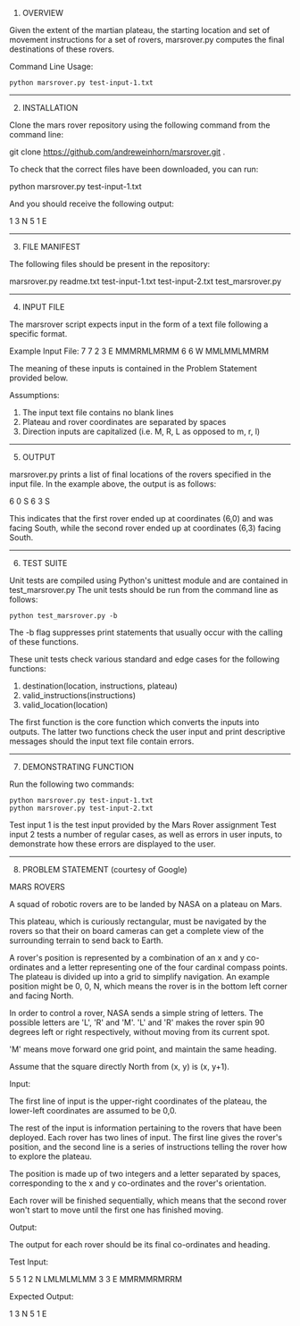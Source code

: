 1.  OVERVIEW

Given the extent of the martian plateau, the starting location and set of movement instructions for a set of rovers, marsrover.py computes the final destinations of these rovers.

Command Line Usage:

    python marsrover.py test-input-1.txt

* * * * * * * * * * * * * * * * * * * * * * * * * * * * * * * * * * * * * * *  

2.  INSTALLATION

Clone the mars rover repository using the following command from the command line:

git clone https://github.com/andreweinhorn/marsrover.git .

To check that the correct files have been downloaded, you can run:

python marsrover.py test-input-1.txt

And you should receive the following output:

1 3 N
5 1 E

* * * * * * * * * * * * * * * * * * * * * * * * * * * * * * * * * * * * * * *  

3.  FILE MANIFEST

The following files should be present in the repository:

marsrover.py
readme.txt
test-input-1.txt
test-input-2.txt
test_marsrover.py

* * * * * * * * * * * * * * * * * * * * * * * * * * * * * * * * * * * * * * *  

4.  INPUT FILE

The marsrover script expects input in the form of a text file following a specific format.

Example Input File:
7 7
2 3 E
MMMRMLMRMM
6 6 W
MMLMMLMMRM

The meaning of these inputs is contained in the Problem Statement provided below.

Assumptions:  
1.  The input text file contains no blank lines
2.  Plateau and rover coordinates are separated by spaces
3.  Direction inputs are capitalized (i.e. M, R, L as opposed to m, r, l)

* * * * * * * * * * * * * * * * * * * * * * * * * * * * * * * * * * * * * * *  

5.  OUTPUT

marsrover.py prints a list of final locations of the rovers specified in the input file.  In the example above, the output is as follows:

6 0 S
6 3 S

This indicates that the first rover ended up at coordinates (6,0) and was facing South, while the second rover ended up at coordinates (6,3) facing South.

* * * * * * * * * * * * * * * * * * * * * * * * * * * * * * * * * * * * * * *  

6.  TEST SUITE

Unit tests are compiled using Python's unittest module and are contained in  test_marsrover.py  The unit tests should be run from the command line as follows:

    python test_marsrover.py -b

The -b flag suppresses print statements that usually occur with the calling of these functions.

These unit tests check various standard and edge cases for the following functions:

1.  destination(location, instructions, plateau)
2.  valid_instructions(instructions)
3.  valid_location(location)

The first function is the core function which converts the inputs into outputs.  The latter two functions check the user input and print descriptive messages should the input text file contain errors.

* * * * * * * * * * * * * * * * * * * * * * * * * * * * * * * * * * * * * * *  

7.  DEMONSTRATING FUNCTION

Run the following two commands:

    python marsrover.py test-input-1.txt
    python marsrover.py test-input-2.txt

Test input 1 is the test input provided by the Mars Rover assignment
Test input 2 tests a number of regular cases, as well as errors in user inputs, to demonstrate how these errors are displayed to the user.

* * * * * * * * * * * * * * * * * * * * * * * * * * * * * * * * * * * * * * *  

8.  PROBLEM STATEMENT (courtesy of Google)

MARS ROVERS

A squad of robotic rovers are to be landed by NASA on a plateau on Mars.

This plateau, which is curiously rectangular, must be navigated by the rovers so that their on board cameras can get a complete view of the surrounding terrain to send back to Earth.

A rover's position is represented by a combination of an x and y co-ordinates and a letter representing one of the four cardinal compass points. The plateau is divided up into a grid to simplify navigation. An example position might be 0, 0, N, which means the rover is in the bottom left corner and facing North.

In order to control a rover, NASA sends a simple string of letters. The possible letters are 'L', 'R' and 'M'. 'L' and 'R' makes the rover spin 90 degrees left or right respectively, without moving from its current spot.

'M' means move forward one grid point, and maintain the same heading.

Assume that the square directly North from (x, y) is (x, y+1).

Input:

The first line of input is the upper-right coordinates of the plateau, the lower-left coordinates are assumed to be 0,0.

The rest of the input is information pertaining to the rovers that have been deployed. Each rover has two lines of input. The first line gives the rover's position, and the second line is a series of instructions telling the rover how to explore the plateau.

The position is made up of two integers and a letter separated by spaces, corresponding to the x and y co-ordinates and the rover's orientation.

Each rover will be finished sequentially, which means that the second rover won't start to move until the first one has finished moving.

Output:

The output for each rover should be its final co-ordinates and heading.

Test Input:

5 5
1 2 N
LMLMLMLMM
3 3 E
MMRMMRMRRM

Expected Output:

1 3 N
5 1 E
